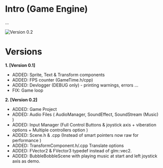 # Intro (Game Engine)

...

 ![Version 0.2](https://i.imgur.com/CWmTs0M.jpg)

# Versions

 **1. [Version 0.1]**
- ADDED: Sprite, Text & Transform components
- ADDED: FPS counter (GameTime.h/cpp)
- ADDED: Devlogger (DEBUG only) - printing warnings, errors ...
- FIX: Game loop

 **2. [Version 0.2]**
- ADDED: Game Project
- ADDED: Audio Files ( AudioManager, SoundEffect, SoundStream (Music) )
- ADDED: Input Manager (Full Control Buttons & joystick axis + viberation options + Multiple controllers option )
- ADDED: Scene.h & .cpp (Instead of smart pointers now raw for performance )
- ADDED: TransformComponent.h/.cpp Translate options
- ADDED: FVector2 & FVector3 typedef instead of glm::vec2.
- ADDED: BubbleBobbleScene with playing music at start and left joystick axis as demo.
